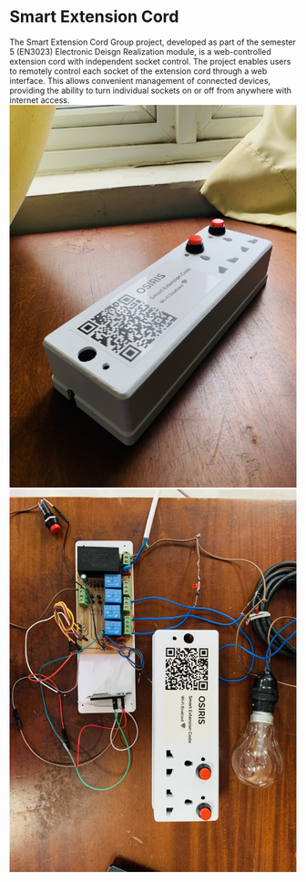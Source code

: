 # Smart Extension Cord 
The Smart Extension Cord Group project, developed as part of the semester 5 (EN3023) Electronic Deisgn Realization module, is a web-controlled extension cord with independent socket control. 
The project enables users to remotely control each socket of the extension cord through a web interface. This allows convenient management of connected devices, providing the ability to turn individual sockets on or off from anywhere with internet access.
<img title="Smart Power Strip" alt="Alt text" src="/IMG_6461.jpg">
<img title="Smart Power Strip 2" alt="Alt text" src="/IMG_6466.jpg">
